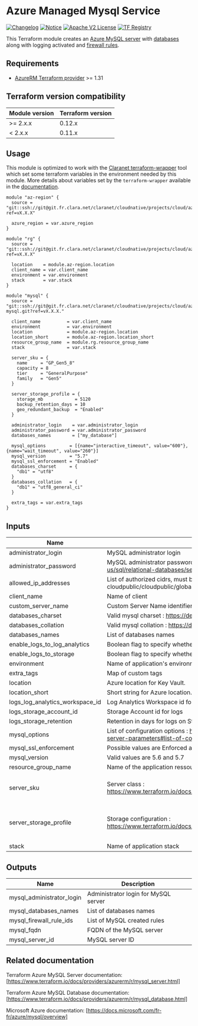 # Azure Managed Mysql Service 

[![Changelog](https://img.shields.io/badge/changelog-release-green.svg)](CHANGELOG.md) [![Notice](https://img.shields.io/badge/notice-copyright-yellow.svg)](NOTICE) [![Apache V2 License](http://img.shields.io/badge/license-Apache%20V2-blue.svg)](LICENSE) [![TF Registry](https://img.shields.io/badge/terraform-registry-blue.svg)](https://registry.terraform.io/modules/claranet/db-mysql/azurerm/)

This Terraform module creates an [Azure MySQL server](https://www.terraform.io/docs/providers/azurerm/r/mysql_server.html) with [databases](https://www.terraform.io/docs/providers/azurerm/r/mysql_database.html) along with logging activated and [firewall rules](https://www.terraform.io/docs/providers/azurerm/r/mysql_firewall_rule.html).

## Requirements

* [AzureRM Terraform provider](https://www.terraform.io/docs/providers/azurerm/) >= 1.31

## Terraform version compatibility
 
| Module version | Terraform version |
|----------------|-------------------|
| >= 2.x.x       | 0.12.x            |
| < 2.x.x        | 0.11.x            |

## Usage

This module is optimized to work with the [Claranet terraform-wrapper](https://github.com/claranet/terraform-wrapper) tool
which set some terraform variables in the environment needed by this module.
More details about variables set by the `terraform-wrapper` available in the [documentation](https://github.com/claranet/terraform-wrapper#environment).

```hcl
module "az-region" {
  source = "git::ssh://git@git.fr.clara.net/claranet/cloudnative/projects/cloud/azure/terraform/modules/regions.git?ref=vX.X.X"

  azure_region = var.azure_region
}

module "rg" {
  source = "git::ssh://git@git.fr.clara.net/claranet/cloudnative/projects/cloud/azure/terraform/modules/rg.git?ref=vX.X.X"

  location    = module.az-region.location
  client_name = var.client_name
  environment = var.environment
  stack       = var.stack
}

module "mysql" {
  source = "git::ssh://git@git.fr.clara.net/claranet/cloudnative/projects/cloud/azure/terraform/features/db-mysql.git?ref=vX.X.X."
  
  client_name          = var.client_name
  environment          = var.environment
  location             = module.az-region.location
  location_short       = module.az-region.location_short
  resource_group_name  = module.rg.resource_group_name
  stack                = var.stack

  server_sku = {
    name     = "GP_Gen5_8"
    capacity = 8
    tier     = "GeneralPurpose"
    family   = "Gen5"
  }

  server_storage_profile = {
    storage_mb            = 5120
    backup_retention_days = 10
    geo_redundant_backup  = "Enabled"
  }

  administrator_login    = var.administrator_login
  administrator_password = var.administrator_password
  databases_names        = ["my_database"]

  mysql_options         = [{name="interactive_timeout", value="600"}, {name="wait_timeout", value="260"}]
  mysql_version         = "5.7"
  mysql_ssl_enforcement = "Enabled"
  databases_charset     = {
    "db1" = "utf8"
  }
  databases_collation   = {
    "db1" = "utf8_general_ci"
  }

  extra_tags = var.extra_tags
}
```

## Inputs

| Name | Description | Type | Default | Required |
|------|-------------|:----:|:-----:|:-----:|
| administrator\_login | MySQL administrator login | string | n/a | yes |
| administrator\_password | MySQL administrator password. Strong Password : https://docs.microsoft.com/en-us/sql/relational-databases/security/strong-passwords?view=sql-server-2017 | string | n/a | yes |
| allowed\_ip\_addresses | List of authorized cidrs, must be provided using remote states cloudpublic/cloudpublic/global/vars/terraform.state | list(string) | n/a | yes |
| client\_name | Name of client | string | n/a | yes |
| custom\_server\_name | Custom Server Name identifier | string | `""` | no |
| databases\_charset | Valid mysql charset : https://dev.mysql.com/doc/refman/5.7/en/charset-charsets.html | map(string) | n/a | yes |
| databases\_collation | Valid mysql collation : https://dev.mysql.com/doc/refman/5.7/en/charset-charsets.html | map(string) | n/a | yes |
| databases\_names | List of databases names | list(string) | n/a | yes |
| enable\_logs\_to\_log\_analytics | Boolean flag to specify whether the logs should be sent to Log Analytics | string | `"false"` | no |
| enable\_logs\_to\_storage | Boolean flag to specify whether the logs should be sent to the Storage Account | string | `"false"` | no |
| environment | Name of application's environnement | string | n/a | yes |
| extra\_tags | Map of custom tags | map(string) | `{}` | no |
| location | Azure location for Key Vault. | string | n/a | yes |
| location\_short | Short string for Azure location. | string | n/a | yes |
| logs\_log\_analytics\_workspace\_id | Log Analytics Workspace id for logs | string | `""` | no |
| logs\_storage\_account\_id | Storage Account id for logs | string | `""` | no |
| logs\_storage\_retention | Retention in days for logs on Storage Account | string | `"30"` | no |
| mysql\_options | List of configuration options : https://docs.microsoft.com/fr-fr/azure/mysql/howto-server-parameters#list-of-configurable-server-parameters | list(map(string)) | `[]` | no |
| mysql\_ssl\_enforcement | Possible values are Enforced and Disabled | string | `"Enabled"` | no |
| mysql\_version | Valid values are 5.6 and 5.7 | string | `"5.7"` | no |
| resource\_group\_name | Name of the application ressource group, herited from infra module | string | n/a | yes |
| server\_sku | Server class : https://www.terraform.io/docs/providers/azurerm/r/mysql\_server.html#sku | map(string) | `{ "capacity": 4, "family": "Gen5", "name": "GP_Gen5_8", "tier": "GeneralPurpose" }` | no |
| server\_storage\_profile | Storage configuration : https://www.terraform.io/docs/providers/azurerm/r/mysql\_server.html#storage\_profile | map(string) | `{ "backup_retention_days": 10, "geo_redundant_backup": "Enabled", "storage_mb": 5120 }` | no |
| stack | Name of application stack | string | n/a | yes |

## Outputs

| Name | Description |
|------|-------------|
| mysql\_administrator\_login | Administrator login for MySQL server |
| mysql\_databases\_names | List of databases names |
| mysql\_firewall\_rule\_ids | List of MySQL created rules |
| mysql\_fqdn | FQDN of the MySQL server |
| mysql\_server\_id | MySQL server ID |

## Related documentation

Terraform Azure MySQL Server documentation: [https://www.terraform.io/docs/providers/azurerm/r/mysql_server.html] 

Terraform Azure MySQL Database documentation: [https://www.terraform.io/docs/providers/azurerm/r/mysql_database.html]

Microsoft Azure documentation: [https://docs.microsoft.com/fr-fr/azure/mysql/overview]
